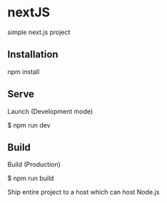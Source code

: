 # nextJS

simple next.js project


## Installation

npm install



## Serve

Launch (Development mode)

  $ npm run dev



## Build

Build (Production)

  $ npm run build

Ship entire project to a host which can host Node.js
